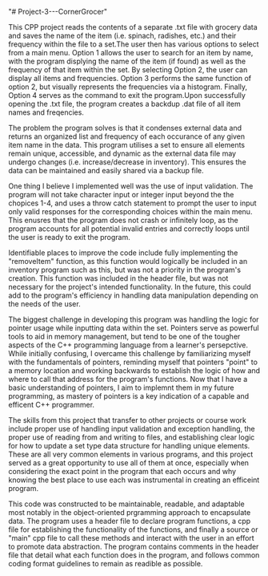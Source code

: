 "# Project-3---CornerGrocer" 

This CPP project reads the contents of a separate .txt file with grocery data and saves the name of the item (i.e. spinach, radishes, etc.) and their frequency within the file to a set.The user then has various options to select from a main menu. Option 1 allows the user to search for an item by name, with the program displying the name of the item (if found) as well as the frequency of that item within the set. By selecting Option 2, the user can display all items and frequencies. Option 3 performs the same function of option 2, but visually represents the frequencies via a histogram. Finally, Option 4 serves as the command to exit the program.Upon successfully opening the .txt file, the program creates a backdup .dat file of all item names and freqencies. 

The problem the program solves is that it condenses external data and returns an organized list and frequency of each occurance of any given item name in the data. This program utilises a set to ensure all elements remain unique, accessible, and dynamic as the external data file may undergo changes (i.e. increase/decrease in inventory). This ensures the data can be maintained and easily shared via a backup file.

One thing I believe I implemented well was the use of input validation. The program will not take character input or integer input beyond the the chopices 1-4, and uses a throw catch statement to prompt the user to input only valid responses for the corresponding choices within the main menu. This enusres that the program does not crash or infinitely loop, as the program accounts for all potential invalid entries and correctly loops until the user is ready to exit the program.  

Identifiable places to improve the code include fully implementing the "removeItem" function, as this function would logically be included in an inventory program such as this, but was not a priority in the program's creation. This function was included in the header file, but was not necessary for the project's intended functionality. In the future, this could add to the program's efficiency in handling data manipulation depending on the needs of the user. 

The biggest challenge in developing this program was handling the logic for pointer usage while inputting data within the set. Pointers serve as powerful tools to aid in memory management, but tend to be one of the tougher aspects of the C++ programming language from a learner's persepctive. While initially confusing, I overcame this challenge by familiarizing myself with the fundamentals of pointers, reminding myself that pointers "point" to a memory location and working backwards to establish the logic of how and where to call that address for the program's functions. Now that I have a basic understanding of pointers, I aim to implemnt them in my future programming, as mastery of pointers is a key indication of a capable and efficent C++ programmer.

The skills from this project that transfer to other projects or course work include proper use of handling input validation and exception handling, the proper use of reading from and writing to files, and establishing clear logic for how to update a set type data structure for handling unique elements. These are all very common elements in various programs, and this project served as a great opportunity to use all of them at once, especially when considering the exact point in the program that each occurs and why knowing the best place to use each was instrumental in creating an efficeint program. 

This code was constructed to be maintainable, readable, and adaptable most notably in the object-oriented prgramming approach to encapsulate data. The program uses a header file to declare program functions, a cpp file for establishing the functionality of the functions, and finally a source or "main" cpp file to call these methods and interact with the user in an effort to promote data abstraction. The program contains comments in the header file that detail what each function does in the program, and follows common coding format guidelines to remain as readible as possible.   
